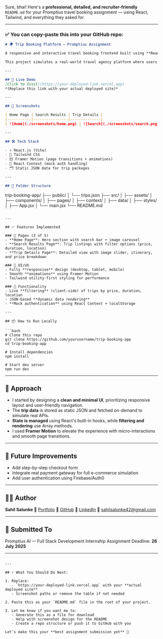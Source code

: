 Sure, bhai! Here's a **professional, detailed, and recruiter-friendly** `README.md` for your Promptius travel booking assignment — using React, Tailwind, and everything they asked for.

---

### ✅ You can copy-paste this into your GitHub repo:

```markdown
# 🌍 Trip Booking Platform — Promptius Assignment

A responsive and interactive travel booking frontend built using **React.js**, **Tailwind CSS**, and **Framer Motion** as part of a full stack internship assignment for Promptius AI.

This project simulates a real-world travel agency platform where users can browse, filter, and view details about different trip packages.

---

## 🚀 Live Demo
[Click to Visit](https://your-deployed-link.vercel.app)  
*(Replace this link with your actual deployed site)*

---

## 📸 Screenshots

| Home Page | Search Results | Trip Details |
|-----------|----------------|--------------|
| ![Home](./screenshots/home.png) | ![Search](./screenshots/search.png) | ![Details](./screenshots/details.png) |

---

## 🛠️ Tech Stack

- ⚛️ React.js (Vite)
- 💨 Tailwind CSS
- 🎞️ Framer Motion (page transitions + animations)
- 🧠 React Context (mock auth handling)
- 🗂️ Static JSON data for trip packages

---

## 📁 Folder Structure

```

trip-booking-app/
├── public/
│   └── trips.json
├── src/
│   ├── assets/
│   ├── components/
│   ├── pages/
│   ├── context/
│   ├── data/
│   ├── styles/
│   ├── App.jsx
│   └── main.jsx
└── README.md

````

---

## ✅ Features Implemented

### 🔹 Pages (3 of 5)
- **Home Page**: Hero section with search bar + image carousel
- **Search Results Page**: Trip listings with filter options (price, duration, location)
- **Trip Details Page**: Detailed view with image slider, itinerary, and price breakdown

### 🔹 UI/UX
- Fully **responsive** design (desktop, tablet, mobile)
- Smooth **animations** using Framer Motion
- Tailwind utility-first styling for performance

### 🔹 Functionality
- Live **filtering** (client-side) of trips by price, duration, location
- JSON-based **dynamic data rendering**
- **Mock authentication** using React Context + localStorage

---

## 📦 How to Run Locally

```bash
# Clone this repo
git clone https://github.com/yourusername/trip-booking-app
cd trip-booking-app

# Install dependencies
npm install

# Start dev server
npm run dev
````

---

## 🧠 Approach

* I started by designing a **clean and minimal UI**, prioritizing responsive layout and user-friendly navigation.
* The **trip data** is stored as static JSON and fetched on-demand to simulate real APIs.
* **State is managed** using React's built-in hooks, while **filtering and rendering** use Array methods.
* I used **Framer Motion** to elevate the experience with micro-interactions and smooth page transitions.

---

## 🧪 Future Improvements

* Add step-by-step checkout form
* Integrate real payment gateway for full e-commerce simulation
* Add user authentication using Firebase/Auth0

---

## 🧑‍💻 Author

**Sahil Salunke**
🔗 [Portfolio](https://www.salunkesahil.me)
🔗 [GitHub](https://github.com/sahilsalunke42)
🔗 [LinkedIn](https://www.linkedin.com/in/sahil-salunke-163284290/)
📧 [sahilsalunke42@gmail.com](mailto:sahilsalunke42@gmail.com)

---

## 💼 Submitted To

Promptius AI — Full Stack Development Internship Assignment
Deadline: **26 July 2025**

---

```

---

## ⚡ What You Should Do Next:

1. Replace:
   - `https://your-deployed-link.vercel.app` with your **actual deployed site**
   - Screenshot paths or remove the table if not needed

2. Paste this as your `README.md` file in the root of your project.

3. Let me know if you want me to:
   - Generate this as a file for download
   - Help with screenshot design for the README
   - Create a repo structure or push it to GitHub with you

Let’s make this your **best assignment submission yet** 💪
```
